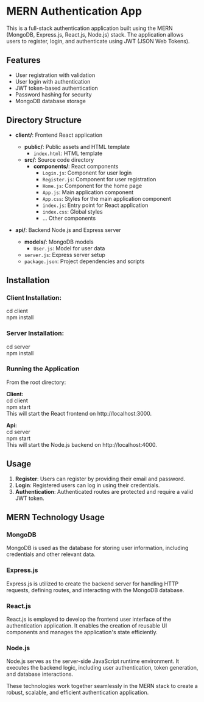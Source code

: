 # MERN Authentication App

This is a full-stack authentication application built using the MERN (MongoDB, Express.js, React.js, Node.js) stack. The application allows users to register, login, and authenticate using JWT (JSON Web Tokens).

## Features

- User registration with validation
- User login with authentication
- JWT token-based authentication
- Password hashing for security
- MongoDB database storage

## Directory Structure

- **client/**: Frontend React application
  - **public/**: Public assets and HTML template
    - `index.html`: HTML template
  - **src/**: Source code directory
    - **components/**: React components
      - `Login.js`: Component for user login
      - `Register.js`: Component for user registration
      - `Home.js`: Component for the home page
      - `App.js`: Main application component
      - `App.css`: Styles for the main application component
      - `index.js`: Entry point for React application
      - `index.css`: Global styles
      - ... Other components
        
- **api/**: Backend Node.js and Express server
  - **models/**: MongoDB models
    - `User.js`: Model for user data
  - `server.js`: Express server setup
  - `package.json`: Project dependencies and scripts

## Installation

### Client Installation:
  cd client   
  npm install   
  
### Server Installation:
  cd server   
  npm install   

### Running the Application
  From the root directory:

**Client:**   
  cd client  
  npm start  
  This will start the React frontend on http://localhost:3000.  

**Api:**  
  cd server  
  npm start  
  This will start the Node.js backend on http://localhost:4000.  


## Usage

1. **Register**: Users can register by providing their email and password.
2. **Login**: Registered users can log in using their credentials.
3. **Authentication**: Authenticated routes are protected and require a valid JWT token.


## MERN Technology Usage

### MongoDB
MongoDB is used as the database for storing user information, including credentials and other relevant data.

### Express.js
Express.js is utilized to create the backend server for handling HTTP requests, defining routes, and interacting with the MongoDB database.

### React.js
React.js is employed to develop the frontend user interface of the authentication application. It enables the creation of reusable UI components and manages the application's state efficiently.

### Node.js
Node.js serves as the server-side JavaScript runtime environment. It executes the backend logic, including user authentication, token generation, and database interactions.

These technologies work together seamlessly in the MERN stack to create a robust, scalable, and efficient authentication application.



